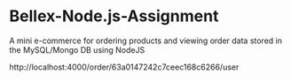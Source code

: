 # Bellex-Node.js-Assignment
A mini e-commerce for ordering products and viewing order data stored in the MySQL/Mongo DB using NodeJS

http://localhost:4000/order/63a0147242c7ceec168c6266/user

